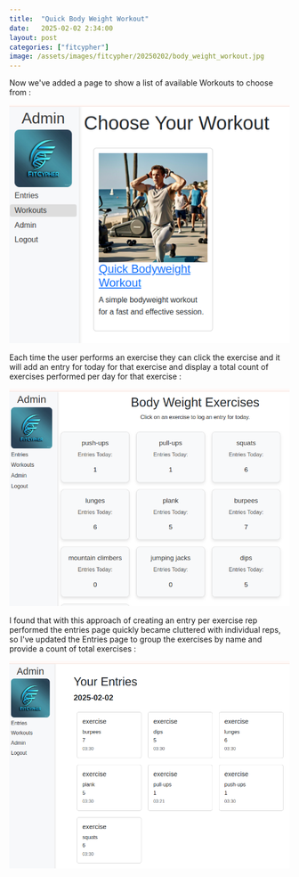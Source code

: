 ```yaml
---
title:  "Quick Body Weight Workout"
date:   2025-02-02 2:34:00
layout: post
categories: ["fitcypher"]
image: /assets/images/fitcypher/20250202/body_weight_workout.jpg
---
```


Now we've added a page to show a list of available Workouts to choose from :

![alt text](/assets/images/fitcypher/20250202/screenshot001.png)

Each time the user performs an exercise they can click the exercise and it will add an entry for today for that exercise and display a total count of exercises performed per day for that exercise :

![alt text](/assets/images/fitcypher/20250202/screenshot002.png)

I found that with this approach of creating an entry per exercise rep performed the entries page quickly became cluttered with individual reps, so I've updated the Entries page to group the exercises by name and provide a count of total exercises :

![alt text](/assets/images/fitcypher/20250202/screenshot003.png)